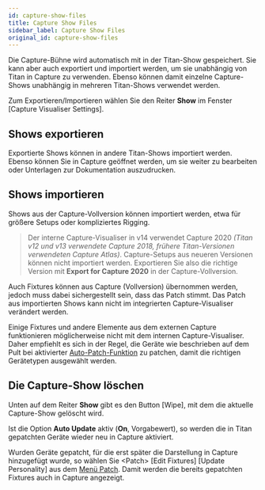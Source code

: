 ```yaml
---
id: capture-show-files
title: Capture Show Files
sidebar_label: Capture Show Files
original_id: capture-show-files
---
```


Die Capture-Bühne wird automatisch mit in der Titan-Show gespeichert. Sie
kann aber auch exportiert und importiert werden, um sie unabhängig von
Titan in Capture zu verwenden. Ebenso können damit einzelne
Capture-Shows unabhängig in mehreren Titan-Shows verwendet werden.

Zum Exportieren/Importieren wählen Sie den Reiter **Show** im Fenster
\[Capture Visualiser Settings\].

Shows exportieren
-----------------

Exportierte Shows können in andere Titan-Shows importiert werden. Ebenso
können Sie in Capture geöffnet werden, um sie weiter zu bearbeiten oder
Unterlagen zur Dokumentation auszudrucken.

Shows importieren
-----------------

Shows aus der Capture-Vollversion können importiert werden, etwa für
größere Setups oder kompliziertes Rigging.

> Der interne Capture-Visualiser in v14 verwendet Capture 2020 *(Titan v12 und v13 verwendete Capture 2018, frühere Titan-Versionen verwendeten Capture Atlas)*. Capture-Setups aus neueren Versionen können nicht importiert werden. Exportieren Sie also die richtige Version mit **Export for Capture 2020** in der Capture-Vollversion.

Auch Fixtures können aus Capture (Vollversion) übernommen werden, jedoch
muss dabei sichergestellt sein, dass das Patch stimmt. Das Patch aus
importierten Shows kann nicht im integrierten Capture-Visualiser
verändert werden.

Einige Fixtures und andere Elemente aus dem externen Capture
funktionieren möglicherweise nicht mit dem internen Capture-Visualiser.
Daher empfiehlt es sich in der Regel, die Geräte wie beschrieben auf dem
Pult bei aktivierter [Auto-Patch-Funktion](../patching/patching-new-fixtures-or-dimmers.md#automatisches-patchen-in-capture) 
zu patchen, damit die richtigen Gerätetypen ausgewählt werden.

Die Capture-Show löschen
------------------------

Unten auf dem Reiter **Show** gibt es den Button \[Wipe\], mit dem die
aktuelle Capture-Show gelöscht wird.

Ist die Option **Auto Update** aktiv (**On**, Vorgabewert), 
so werden die in Titan gepatchten Geräte wieder neu in Capture aktiviert.

Wurden Geräte gepatcht, für die erst später die Darstellung in Capture 
hinzugefügt wurde, so wählen Sie \<Patch\> \[Edit Fixtures\] \[Update
Personality\] aus dem [Menü Patch](../patching/changing-the-patch.md#bereits-gepatchte-personalities-aktualisieren). Damit werden die bereits gepatchten Fixtures auch in Capture angezeigt.
